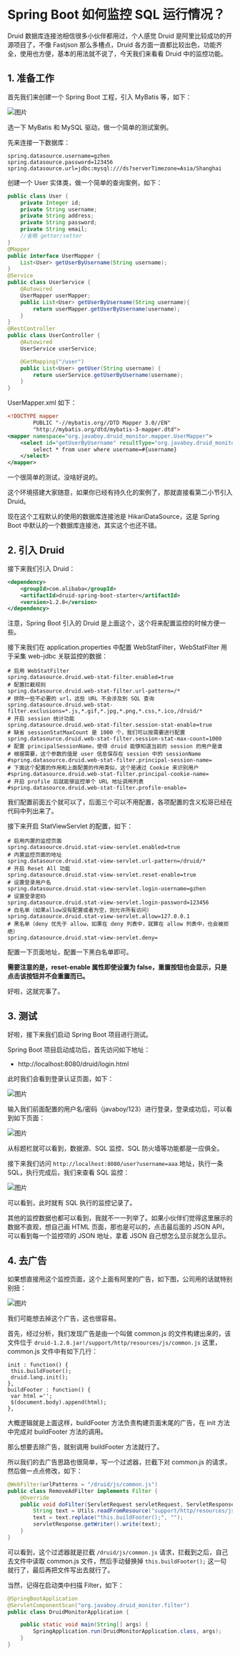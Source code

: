 # Spring Boot 如何监控 SQL 运行情况？

Druid 数据库连接池相信很多小伙伴都用过，个人感觉 Druid 是阿里比较成功的开源项目了，不像 Fastjson 那么多槽点，Druid 各方面一直都比较出色，功能齐全，使用也方便，基本的用法就不说了，今天我们来看看 Druid 中的监控功能。

## 1. 准备工作

首先我们来创建一个 Spring Boot 工程，引入 MyBatis 等，如下：

![图片](https://mmbiz.qpic.cn/mmbiz_png/GvtDGKK4uYnlKeRXSyh3zIAlrkH1taibicQ8ZnWTsnrgToVPd6dtrZI9Rpn3SfvZgCzsiao4jw61vsJcPpPNYJhuA/640?wx_fmt=png&wxfrom=5&wx_lazy=1&wx_co=1)

选一下 MyBatis 和 MySQL 驱动，做一个简单的测试案例。

先来连接一下数据库：

```properties
spring.datasource.username=gzhen
spring.datasource.password=123456
spring.datasource.url=jdbc:mysql:///ds?serverTimezone=Asia/Shanghai
```

创建一个 User 实体类，做一个简单的查询案例，如下：

```java
public class User {
    private Integer id;
    private String username;
    private String address;
    private String password;
    private String email;
    //省略 getter/setter
}
@Mapper
public interface UserMapper {
    List<User> getUserByUsername(String username);
}
@Service
public class UserService {
    @Autowired
    UserMapper userMapper;
    public List<User> getUserByUsername(String username){
        return userMapper.getUserByUsername(username);
    }
}
@RestController
public class UserController {
    @Autowired
    UserService userService;

    @GetMapping("/user")
    public List<User> getUser(String username) {
        return userService.getUserByUsername(username);
    }
}
```

UserMapper.xml 如下：

```xml
<!DOCTYPE mapper
        PUBLIC "-//mybatis.org//DTD Mapper 3.0//EN"
        "http://mybatis.org/dtd/mybatis-3-mapper.dtd">
<mapper namespace="org.javaboy.druid_monitor.mapper.UserMapper">
    <select id="getUserByUsername" resultType="org.javaboy.druid_monitor.model.User">
        select * from user where username=#{username}
    </select>
</mapper>
```

一个很简单的测试，没啥好说的。

这个环境搭建大家随意，如果你已经有持久化的案例了，那就直接看第二小节引入 Druid。

现在这个工程默认的使用的数据库连接池是 HikariDataSource，这是 Spring Boot 中默认的一个数据库连接池，其实这个也还不错。

## 2. 引入 Druid

接下来我们引入 Druid：

```xml
<dependency>
    <groupId>com.alibaba</groupId>
    <artifactId>druid-spring-boot-starter</artifactId>
    <version>1.2.8</version>
</dependency>
```

注意，Spring Boot 引入的 Druid 是上面这个，这个将来配置监控的时候方便一些。

接下来我们在 application.properties 中配置 WebStatFilter，WebStatFilter 用于采集 web-jdbc 关联监控的数据：

```properties
# 启用 WebStatFilter
spring.datasource.druid.web-stat-filter.enabled=true
# 配置拦截规则
spring.datasource.druid.web-stat-filter.url-pattern=/*
# 排除一些不必要的 url，这些 URL 不会涉及到 SQL 查询
spring.datasource.druid.web-stat-filter.exclusions=*.js,*.gif,*.jpg,*.png,*.css,*.ico,/druid/*
# 开启 session 统计功能
spring.datasource.druid.web-stat-filter.session-stat-enable=true
# 缺省 sessionStatMaxCount 是 1000 个，我们可以按需要进行配置
spring.datasource.druid.web-stat-filter.session-stat-max-count=1000
# 配置 principalSessionName，使得 druid 能够知道当前的 session 的用户是谁
# 根据需要，这个参数的值是 user 信息保存在 session 中的 sessionName
#spring.datasource.druid.web-stat-filter.principal-session-name=
# 下面这个配置的作用和上面配置的作用类似，这个是通过 Cookie 来识别用户
#spring.datasource.druid.web-stat-filter.principal-cookie-name=
# 开启 profile 后就能够监控单个 URL 地址调用列表
#spring.datasource.druid.web-stat-filter.profile-enable=
```

我们配置前面五个就可以了，后面三个可以不用配置，各项配置的含义松哥已经在代码中列出来了。

接下来开启 StatViewServlet 的配置，如下：

```properties
# 启用内置的监控页面
spring.datasource.druid.stat-view-servlet.enabled=true
# 内置监控页面的地址
spring.datasource.druid.stat-view-servlet.url-pattern=/druid/*
# 开启 Reset All 功能
spring.datasource.druid.stat-view-servlet.reset-enable=true
# 设置登录用户名
spring.datasource.druid.stat-view-servlet.login-username=gzhen
# 设置登录密码
spring.datasource.druid.stat-view-servlet.login-password=123456
# 白名单（如果allow没有配置或者为空，则允许所有访问）
spring.datasource.druid.stat-view-servlet.allow=127.0.0.1
# 黑名单（deny 优先于 allow，如果在 deny 列表中，就算在 allow 列表中，也会被拒绝）
spring.datasource.druid.stat-view-servlet.deny=
```

配置一下页面地址，配置一下黑白名单即可。

**需要注意的是，reset-enable 属性即使设置为 false，重置按钮也会显示，只是点击该按钮并不会重置而已。**

好啦，这就完事了。

## 3. 测试

好啦，接下来我们启动 Spring Boot 项目进行测试。

Spring Boot 项目启动成功后，首先访问如下地址：

- http://localhost:8080/druid/login.html

此时我们会看到登录认证页面，如下：

![图片](https://mmbiz.qpic.cn/mmbiz_png/GvtDGKK4uYnlKeRXSyh3zIAlrkH1taibicDNXQ4sEzbhzOibIRhcgOMS9SbC7a12tNE7y5e0L9JCkORODbkFf2kibQ/640?wx_fmt=png&wxfrom=5&wx_lazy=1&wx_co=1)

输入我们前面配置的用户名/密码（javaboy/123）进行登录，登录成功后，可以看到如下页面：

![图片](https://mmbiz.qpic.cn/mmbiz_png/GvtDGKK4uYnlKeRXSyh3zIAlrkH1taibicrufUAicuRKgNa9VnvuRj3bnt1J0S1Owya9WXNzEj3s3XuXf3UDQqVzA/640?wx_fmt=png&wxfrom=5&wx_lazy=1&wx_co=1)

从标题栏就可以看到，数据源、SQL 监控、SQL 防火墙等功能都是一应俱全。

接下来我们访问 `http://localhost:8080/user?username=aaa` 地址，执行一条 SQL，执行完成后，我们来查看 SQL 监控：

![图片](https://mmbiz.qpic.cn/mmbiz_png/GvtDGKK4uYnlKeRXSyh3zIAlrkH1taibicKjMWtnW09cmpiaibet7Al8Q7IRkMhAQHypMxZv66VLicK7oZ6sL80z9gA/640?wx_fmt=png&wxfrom=5&wx_lazy=1&wx_co=1)

可以看到，此时就有 SQL 执行的监控记录了。

其他的监控数据也都可以看到，我就不一一列举了。如果小伙伴们觉得这里展示的数据不直观，想自己画 HTML 页面，那也是可以的，点击最后面的 JSON API，可以看到每一个监控项的 JSON 地址，拿着 JSON 自己想怎么显示就怎么显示。

## 4. 去广告

如果想直接用这个监控页面，这个上面有阿里的广告，如下图，公司用的话就特别别扭：

![图片](https://mmbiz.qpic.cn/mmbiz_png/GvtDGKK4uYnlKeRXSyh3zIAlrkH1taibicVvRIzrDCoze1TFGekoQIhAP9jqmHbQXq5DuibWYS3rWjXgK565ErbXA/640?wx_fmt=png&wxfrom=5&wx_lazy=1&wx_co=1)

我们可能想去掉这个广告，这也很容易。

首先，经过分析，我们发现广告是由一个叫做 common.js 的文件构建出来的，该文件位于 `druid-1.2.8.jar!/support/http/resources/js/common.js` 这里，common.js 文件中有如下几行：

```
init : function() {
 this.buildFooter();
 druid.lang.init();
},
buildFooter : function() {
 var html ='';
 $(document.body).append(html);
},
```

大概逻辑就是上面这样，buildFooter 方法负责构建页面末尾的广告，在 init 方法中完成对 buildFooter 方法的调用。

那么想要去除广告，就别调用 buildFooter 方法就行了。

所以我们的去广告思路也很简单，写一个过滤器，拦截下对 common.js 的请求，然后做一点点修改，如下：

```java
@WebFilter(urlPatterns = "/druid/js/common.js")
public class RemoveAdFilter implements Filter {
    @Override
    public void doFilter(ServletRequest servletRequest, ServletResponse servletResponse, FilterChain filterChain) throws IOException, ServletException {
        String text = Utils.readFromResource("support/http/resources/js/common.js");
        text = text.replace("this.buildFooter();", "");
        servletResponse.getWriter().write(text);
    }
}
```

可以看到，这个过滤器就是拦截 `/druid/js/common.js` 请求，拦截到之后，自己去文件中读取 common.js 文件，然后手动替换掉 `this.buildFooter();` 这一句就行了，最后再把文件写出去就行了。

当然，记得在启动类中扫描 Filter，如下：

```java
@SpringBootApplication
@ServletComponentScan("org.javaboy.druid_monitor.filter")
public class DruidMonitorApplication {

    public static void main(String[] args) {
        SpringApplication.run(DruidMonitorApplication.class, args);
    }
}
```